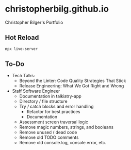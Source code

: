 # christopherbilg.github.io

Christopher Bilger's Portfolio

## Hot Reload

```bash
npx live-server
```

## To-Do

- Tech Talks:
  - Beyond the Linter: Code Quality Strategies That Stick
  - Release Engineering: What We Got Right and Wrong
- Staff Software Engineer
  - Documentation in talkiatry-app
  - Directory / file structure
  - Try / catch blocks and error handling
    - Refactor for best practices
    - Documentation
  - Assessment screen traversal logic
  - Remove magic numbers, strings, and booleans
  - Remove unused / dead code
  - Remove old TODO comments
  - Remove old console.log, console.error, etc.

